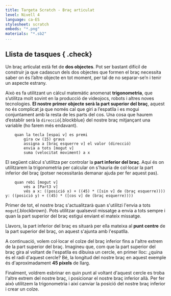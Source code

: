 ```yaml
---
title: Targeta Scratch - Braç articulat
level: Nivell 4
language: ca-ES
stylesheet: scratch
embeds: "*.png"
materials: "*.sb2"
...
```


## Llista de tasques { .check}

Un braç articulat està fet de **dos objectes**. Pot ser bastant difícil de construir ja que cadascun dels dos objectes que formen el braç necessita saber on és l’altre objecte en tot moment, per tal de no separar-se’n i tenir un  aspecte estrany.

Això es fa utilitzant un càlcul matemàtic anomenat **trigonometria**, que s’utilitza molt sovint en la producció de videojocs, robots i altres noves tecnologies. **El nostre primer objecte serà la part superior del braç**, aquest no és complicat ja que només cal que giri a l’espatlla i es mogui conjuntament amb la resta de les parts del cos. Una cosa que haurem d’establir serà la `direcció`{.blockblue} del nostre braç mitjançant una variable (ho farem més endavant).
```scratch
	quan la tecla [espai v] es premi
		gira cw (15) graus
		assigna a [braç esquerre v] el valor (direcció)
		envia a tots [mogut v]
		suma (velocitat moviment) a x
```

El següent càlcul s'utilitza per controlar la **part inferior del braç**. Aquí és on utilitzarem la trigonometria per calcular on s'hauria de col·locar la part inferior del braç (potser necessitaràs demanar ajuda per fer aquest pas).
```scratch
	quan rebi [mogut v]
		vés a [Part3 v]
		vés a x: ((posició x) + ((45) * ([sin v] de (braç esquerre)))) y: ((posició y) + ((45) * ([cos v] de (braç esquerre))))
```

Primer de tot, el nostre braç s'actualitzarà quan s'utilitzi l'envia a tots `mogut`{.blockbrown}. Pots utilitzar qualsevol missatge a envia a tots sempre i quan la part superior del braç estigui enviant el mateix missatge.

Llavors, la part inferior del braç es situarà per ella mateixa al **punt centre** de la part superior del braç, on aquest s'ajunta amb l'espatlla.

A continuació, volem col·locar el colze del braç inferior fins a l'altre extrem de la part superior del braç. Imagineu que, com que la part superior del braç gira al voltant de l'espatlla es dibuixa un cercle, en primer lloc: ¿quina és el radi d'aquest cercle? Bé, la longitud del nostre braç en aquest exemple és d'aproximadament **45 píxels** de llarg.

Finalment, voldrem esbrinar en quin punt al voltant d'aquest cercle es troba l'altre extrem del nostre braç, i posicionar el nostre braç inferior allà. Per fer això utilitzem la trigonometria i així canviar la posició del nostre braç inferior i crear un colze.
